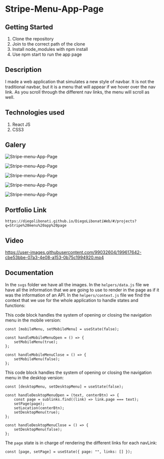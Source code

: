 # Stripe-Menu-App-Page

## Getting Started

1. Clone the repository
2. Join to the correct path of the clone
3. Install node_modules with npm install
4. Use npm start to run the app page

## Description

I made a web application that simulates a new style of navbar. It is not the traditional navbar, but it is a menu that will appear if we hover over the nav link. As you scroll through the different nav links, the menu will scroll as well.

## Technologies used

1. React JS
2. CSS3

## Galery

![Stripe-menu-App-Page](https://raw.githubusercontent.com/DiegoLibonati/DiegoLibonatiWeb/main/data/projects/React/Imagenes/stripemenureact-0.jpg)

![Stripe-menu-App-Page](https://raw.githubusercontent.com/DiegoLibonati/DiegoLibonatiWeb/main/data/projects/React/Imagenes/stripemenureact-1.jpg)

![Stripe-menu-App-Page](https://raw.githubusercontent.com/DiegoLibonati/DiegoLibonatiWeb/main/data/projects/React/Imagenes/stripemenureact-2.jpg)

![Stripe-menu-App-Page](https://raw.githubusercontent.com/DiegoLibonati/DiegoLibonatiWeb/main/data/projects/React/Imagenes/stripemenureact-3.jpg)

![Stripe-menu-App-Page](https://raw.githubusercontent.com/DiegoLibonati/DiegoLibonatiWeb/main/data/projects/React/Imagenes/stripemenureact-4.jpg)

## Portfolio Link

`https://diegolibonati.github.io/DiegoLibonatiWeb/#/projects?q=Stripe%20menu%20app%20page`

## Video

https://user-images.githubusercontent.com/99032604/199617642-cbe53bbe-07a3-4e08-a153-0b75c1994920.mp4

## Documentation

In the `svgs` folder we have all the images.
In the `helpers/data.js` file we have all the information that we are going to use to render in the page as if it was the information of an API.
In the `helpers/context.js` file we find the context that we use for the whole application to handle states and functions:

This code block handles the system of opening or closing the navigation menu in the mobile version:

```
const [mobileMenu, setMobileMenu] = useState(false);

const handleMobileMenuOpen = () => {
    setMobileMenu(true);
};

const handleMobileMenuClose = () => {
    setMobileMenu(false);
};
```

This code block handles the system of opening or closing the navigation menu in the desktop version:

```
const [desktopMenu, setDesktopMenu] = useState(false);

const handleDesktopMenuOpen = (text, centerBtn) => {
    const page = sublinks.find((link) => link.page === text);
    setPage(page);
    setLocation(centerBtn);
    setDesktopMenu(true);
};

const handleDesktopMenuClose = () => {
    setDesktopMenu(false);
};
```

The `page` state is in charge of rendering the different links for each navLink:

```
const [page, setPage] = useState({ page: "", links: [] });
```
